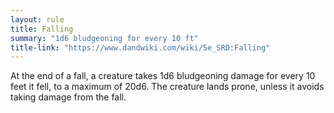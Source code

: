 ```yaml
---
layout: rule
title: Falling
summary: "1d6 bludgeoning for every 10 ft"
title-link: "https://www.dandwiki.com/wiki/5e_SRD:Falling"
---
```

At the end of a fall, a creature takes 1d6 bludgeoning damage for every 10 feet it fell, to a maximum of 20d6. The creature lands prone, unless it avoids taking damage from the fall.

